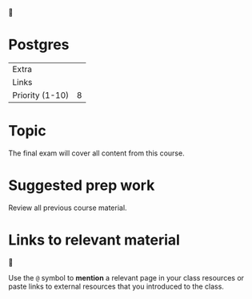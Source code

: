 <span class="icon">💯</span>

# Postgres

<table><tbody><tr class="odd"><td>Extra</td><td></td></tr><tr class="even"><td>Links</td><td></td></tr><tr class="odd"><td>Priority (1-10)</td><td><span class="selected-value select-value-color-gray">8</span></td></tr></tbody></table>

# Topic

The final exam will cover all content from this course.

# Suggested prep work

Review all previous course material.

# Links to relevant material

<span class="icon">📌</span>

Use the `@` symbol to **mention** a relevant page in your class resources or paste links to external resources that you introduced to the class.
